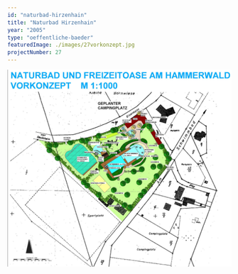 ```yaml
---
id: "naturbad-hirzenhain"
title: "Naturbad Hirzenhain"
year: "2005"
type: "oeffentliche-baeder"
featuredImage: ./images/27vorkonzept.jpg
projectNumber: 27
---
```


![Vorkonzept](./images/27vorkonzept.jpg)